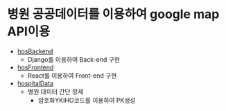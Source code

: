 # 병원 공공데이터를 이용하여 google map API이용

- [hosBackend](./hosBackend)
  - Django를 이용하여 Back-end 구현
- [hosFrontend](./hosFrontend)
  - React를 이용하여 Front-end 구현
- [hospitalData](./hospitalData)
  - 병원 데이터 간단 정제
    - 암호화YKIHO코드를 이용하여 PK생성
